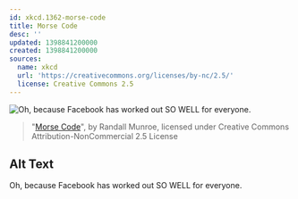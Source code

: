 ```yaml
---
id: xkcd.1362-morse-code
title: Morse Code
desc: ''
updated: 1398841200000
created: 1398841200000
sources:
  name: xkcd
  url: 'https://creativecommons.org/licenses/by-nc/2.5/'
  license: Creative Commons 2.5
---
```

![Oh, because Facebook has worked out SO WELL for everyone.](https://imgs.xkcd.com/comics/morse_code.png)
> "[Morse Code](https://xkcd.com/1362/)", by Randall Munroe, licensed under Creative Commons Attribution-NonCommercial 2.5 License

## Alt Text
Oh, because Facebook has worked out SO WELL for everyone.

